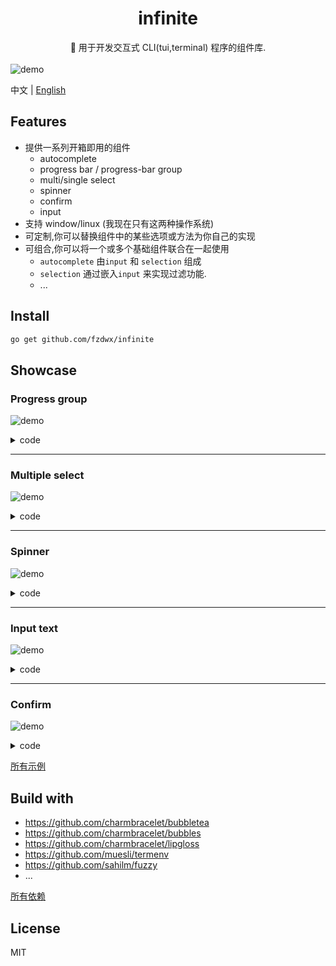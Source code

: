 <div align="center">
<h1>infinite</h1>
<span>🌊 用于开发交互式 CLI(tui,terminal) 程序的组件库.</span>
<br>
</div>
<br>
<img src="https://user-images.githubusercontent.com/65269574/183641765-e8de7441-3c4e-4008-b2a9-b2ba556ddd72.gif" alt="demo">

中文 | [English](https://github.com/fzdwx/infinite/blob/main/docs/en/README.md)

## Features

- 提供一系列开箱即用的组件
    - autocomplete
    - progress bar / progress-bar group
    - multi/single select
    - spinner
    - confirm
    - input
- 支持 window/linux (我现在只有这两种操作系统)
- 可定制,你可以替换组件中的某些选项或方法为你自己的实现
- 可组合,你可以将一个或多个基础组件联合在一起使用
    - `autocomplete` 由`input` 和 `selection` 组成
    - `selection` 通过嵌入`input` 来实现过滤功能.
    - ...

## Install

```bash
go get github.com/fzdwx/infinite
```

## Showcase

### Progress group

![demo](https://user-images.githubusercontent.com/65269574/183296585-b0a56827-d9d9-4258-ad32-266ada01b1ed.gif)

<details>
<summary>code</summary>

```go
package main

import (
	"github.com/fzdwx/infinite/components"
	"github.com/fzdwx/infinite/components/progress"
	"time"
)

func main() {
	cnt := 10

	group := progress.NewGroupWithCount(10).
		AppendRunner(func(progress *components.Progress) func() {
			total := cnt
			cnt += 1
			progress.WithTotal(int64(total)).
				WithDefaultGradient()

			return func() {

				for i := 0; i < total+1; i++ {
					progress.IncrOne()
					sleep()
				}

				for i := 0; i < total; i++ {
					progress.DecrOne()
					sleep()
				}

				for i := 0; i < total+1; i++ {
					progress.IncrOne()
					sleep()
				}
			}
		})
	group.Display()
}

func sleep() {
	time.Sleep(time.Millisecond * 100)
}
```

</details>

---

### Multiple select

![demo](https://user-images.githubusercontent.com/65269574/183274216-d2a7af91-0581-4d13-b8c2-00b9aad5ef3a.gif)

<details>
<summary>code</summary>

```go
package main

import (
	inf "github.com/fzdwx/infinite"
	"github.com/fzdwx/infinite/color"
	"github.com/fzdwx/infinite/components"
	"github.com/fzdwx/infinite/components/selection/multiselect"
	"github.com/fzdwx/infinite/style"
)

func main() {
	input := components.NewInput()
	input.Prompt = "Filtering: "
	input.PromptStyle = style.New().Bold().Italic().Fg(color.LightBlue)

	_, _ = inf.NewMultiSelect([]string{
		"Buy carrots",
		"Buy celery",
		"Buy kohlrabi",
		"Buy computer",
		"Buy something",
		"Buy car",
		"Buy subway",
	},
		multiselect.WithFilterInput(input),
	).Display("select your items!")
}
```

</details>

---

### Spinner

![demo](https://user-images.githubusercontent.com/65269574/183074665-42d7d902-a56c-420c-a740-3aacc7dc922c.gif)

<details>
<summary>code</summary>

```go
package main

import (
	inf "github.com/fzdwx/infinite"
	"github.com/fzdwx/infinite/components"
	"github.com/fzdwx/infinite/components/spinner"
	"time"
)

func main() {
	_ = inf.NewSpinner(
		spinner.WithShape(components.Dot),
		//spinner.WithDisableOutputResult(),
	).Display(func(spinner *spinner.Spinner) {
		for i := 0; i < 10; i++ {
			time.Sleep(time.Millisecond * 100)
			spinner.Refreshf("hello world %d", i)
		}

		spinner.Finish("finish")

		spinner.Refresh("is finish?")
	})

	time.Sleep(time.Millisecond * 100 * 15)
}
```

</details>

---

### Input text

![demo](https://user-images.githubusercontent.com/65269574/183075959-031a068d-6f88-40a0-8b5e-f3d5bba481af.gif)

<details>
<summary>code</summary>

```go
package main

import (
	"fmt"
	inf "github.com/fzdwx/infinite"
	"github.com/fzdwx/infinite/components/input/text"
	"github.com/fzdwx/infinite/theme"
)

func main() {

	i := inf.NewText(
		text.WithPrompt("what's your name? "),
		text.WithPromptStyle(theme.DefaultTheme.PromptStyle),
		text.WithPlaceholder(" fzdwx (maybe)"),
	)

	_ = i.Display()

	fmt.Printf("you input: %s\n", i.Value())
}
```

</details>

---

### Confirm

![demo](https://user-images.githubusercontent.com/65269574/183076452-5fa73013-42de-47df-97b4-7be743d074c1.gif)

<details>
<summary>code</summary>

```go
package main

import (
	"fmt"
	inf "github.com/fzdwx/infinite"
	"github.com/fzdwx/infinite/components/input/confirm"
)

func main() {

	c := inf.NewConfirm(
		confirm.WithDefaultYes(),
		confirm.WithDisplayHelp(),
	)

	c.Display()

	if c.Value() {
		fmt.Println("yes, you are.")
	} else {
		fmt.Println("no,you are not.")
	}
}
```

</details>

[所有示例](https://github.com/fzdwx/infinite/tree/main/_examples)

## Build with

- https://github.com/charmbracelet/bubbletea
- https://github.com/charmbracelet/bubbles
- https://github.com/charmbracelet/lipgloss
- https://github.com/muesli/termenv
- https://github.com/sahilm/fuzzy
- ...

[所有依赖](https://github.com/fzdwx/infinite/network/dependencies)

## License

MIT